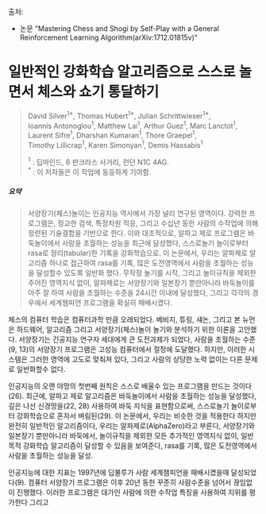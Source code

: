 
출처:
  - 논문 "Mastering Chess and Shogi by Self-Play with a
General Reinforcement Learning Algorithm(arXiv:1712.01815v)"

# 일반적인 강화학습 알고리즘으로 스스로 놀면서 체스와 쇼기 통달하기

> David Silver<sup>1*</sup>, Thomas Hubert<sup>1*</sup>, Julian Schrittwieser<sup>1*</sup>,  
> Ioannis Antonoglou<sup>1</sup>, Matthew Lai<sup>1</sup>, Arthur Guez<sup>1</sup>, Marc Lanctot<sup>1</sup>,  
> Laurent Sifre<sup>1</sup>, Dharshan Kumaran<sup>1</sup>, Thore Graepel<sup>1</sup>,  
> Timothy Lillicrap<sup>1</sup>, Karen Simonyan<sup>1</sup>, Demis Hassabis<sup>1</sup>
>
> <sup>1</sup> : 딥마인드, 6 판크라스 사거리, 런던 N1C 4AG.  
> <sup>*</sup> : 이 저자들은 이 작업에 동등하게 기여함.  

  ##### 요약

> 서양장기(체스)놀이는 인공지능 역사에서 가장 널리 연구된 영역이다. 강력한 프로그램은, 정교한 검색, 특정차원 적응, 그리고 수십년 동한 사람의 수작업에 의해 정련된 기술결합을 기반으로 한다. 이와 대조적으로, 알파고 제로 프로그램은 바둑놀이에서 사람을 초월하는 성능을 최근에 달성했다, 스스로놀기 놀이로부터 rasa로 정리(tabular)한 기록을 강화학습으로. 이 논문에서, 우리는 알파제로 알고리즘 하나로 접근하여 rasa를 기록, 많은 도전영역에서 사람을 초월하는 성능을 달성할수 있도록 일반화 했다. 무작정 놀기를 시작, 그리고 놀이규칙을 제외한 주어진 영역지식 없이, 알파제로는 서양장기와 일본장기 뿐만아니라 바둑놀이를 아주 잘 하여 사람을 초월하는 수준을 24시간 이내에 달성했다, 그리고 각각의 경우에서 세계챔피언 프로그램을 확실히 패배시켰다.

 체스의 컴퓨터 학습은 컴퓨터과학 만큼 오래되었다. 베비지, 튜링, 섀논, 그리고 본 뉴먼은 하드웨어, 알고리즘 그리고 서양장기(체스)놀이 놀기와 분석하기 위한 이론을 고안했다. 서양장기는 긴공지능 연구자 세대에게 큰 도전과제가 되었다, 사람을 초월하는 수준(9, 13)의 서양장기 프로그램은 고성능 컴퓨터에서 절정에 도달했다. 하지만, 이러한 시스템은 그러한 영역에 고도로 맞춰져 있다, 그리고 사람의 상당한 노력 없이는 다른 문제로 일반화할수 없다.

 인공지능의 오랜 야망의 첫번째 원칙은 스스로 배울수 있는 프로그램을 만드는 것이다(26). 최근에, 알파고 제로 알고리즘은 바둑놀이에서 사람을 초월하는 성능을 달성했다, 깊은 나선 신경망을(22, 28) 사용하여 바둑 지식을 표현함으로써, 스스로놀기 놀이로부터 강화학습으로 혼자서 벼림된(29). 이 논문에서, 우리는 비슷한 것을 적용한다 하지만 완전히 일반적인 알고리즘이다, 우리는 알파제로(AlphaZero)라고 부른다, 서양장기와 일본장기 뿐만아니라 바둑에서, 놀이규칙을 제외한 모든 추가적인 영역지식 없이, 일반목적 강화학습 알고리즘이 달성할 수 있음을 보여준다, rasa를 기록, 많은 도전영역에서 사람을 초월하는 성능을 달성.

 인공지능에 대한 지표는 1997년에 딥불루가 사람 세계챔피언을 패배시켰을때 달성되었다(9). 컴퓨터 서양장기 프로그램은 이후 20년 동한 꾸준히 사람수준을 넘어서 끊임없이 진행했다. 이러한 프로그램은 대가인 사람에 의한 수작업 특징을 사용하여 지위를 평가한다 그리고
